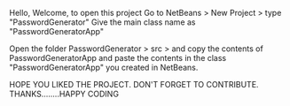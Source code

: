 Hello, Welcome, to open this project
Go to NetBeans > New Project > type "PasswordGenerator"
Give the main class name as "PasswordGeneratorApp"

Open the folder PasswordGenerator > src > and copy the contents of PasswordGeneratorApp and paste the contents in the class "PasswordGeneratorApp" you created in NetBeans.

HOPE YOU LIKED THE PROJECT. 
DON'T FORGET TO CONTRIBUTE.
THANKS........HAPPY CODING

